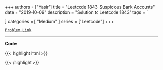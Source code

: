 
+++
authors = ["Yasir"]
title = "Leetcode 1843: Suspicious Bank Accounts"
date = "2019-10-09"
description = "Solution to Leetcode 1843"
tags = [
    
]
categories = [
    "Medium"
]
series = ["Leetcode"]
+++



[`Problem Link`](https://leetcode.com/problems/suspicious-bank-accounts/description/)

---

**Code:**

{{< highlight html >}}

{{< /highlight >}}

